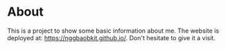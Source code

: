 # About

This is a project to show some basic information about me.
The website is deployed at: https://nggbaobkit.github.io/. Don't hesitate to give it a visit.
